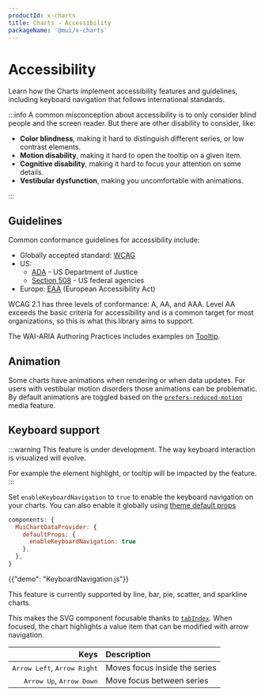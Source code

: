 ```yaml
---
productId: x-charts
title: Charts - Accessibility
packageName: '@mui/x-charts'
---
```


# Accessibility

<p class="description">Learn how the Charts implement accessibility features and guidelines, including keyboard navigation that follows international standards.</p>

:::info
A common misconception about accessibility is to only consider blind people and the screen reader.
But there are other disability to consider, like:

- **Color blindness**, making it hard to distinguish different series, or low contrast elements.
- **Motion disability**, making it hard to open the tooltip on a given item.
- **Cognitive disability**, making it hard to focus your attention on some details.
- **Vestibular dysfunction**, making you uncomfortable with animations.

:::

## Guidelines

Common conformance guidelines for accessibility include:

- Globally accepted standard: [WCAG](https://www.w3.org/WAI/standards-guidelines/wcag/)
- US:
  - [ADA](https://www.ada.gov/) - US Department of Justice
  - [Section 508](https://www.section508.gov/) - US federal agencies
- Europe: [EAA](https://employment-social-affairs.ec.europa.eu/policies-and-activities/social-protection-social-inclusion/persons-disabilities/union-equality-strategy-rights-persons-disabilities-2021-2030/european-accessibility-act_en) (European Accessibility Act)

WCAG 2.1 has three levels of conformance: A, AA, and AAA.
Level AA exceeds the basic criteria for accessibility and is a common target for most organizations, so this is what this library aims to support.

The WAI-ARIA Authoring Practices includes examples on [Tooltip](https://www.w3.org/WAI/ARIA/apg/patterns/tooltip/).

## Animation

Some charts have animations when rendering or when data updates.
For users with vestibular motion disorders those animations can be problematic.
By default animations are toggled based on the [`prefers-reduced-motion`](https://developer.mozilla.org/en-US/docs/Web/CSS/@media/prefers-reduced-motion) media feature.

<!--
## Screen reader compatibility

Date and Time Pickers use ARIA roles and robust focus management across the interactive elements to convey the necessary information to users, being optimized for use with assistive technologies.
-->

## Keyboard support

:::warning
This feature is under development.
The way keyboard interaction is visualized will evolve.

For example the element highlight, or tooltip will be impacted by the feature.
:::

Set `enableKeyboardNavigation` to `true` to enable the keyboard navigation on your charts.
You can also enable it globally using [theme default props](/material-ui/customization/theme-components/#theme-default-props)

```js
components: {
  MuiChartDataProvider: {
    defaultProps: {
      enableKeyboardNavigation: true
    },
  },
}
```

{{"demo": "KeyboardNavigation.js"}}

This feature is currently supported by line, bar, pie, scatter, and sparkline charts.

This makes the SVG component focusable thanks to [`tabIndex`](https://developer.mozilla.org/en-US/docs/Web/HTML/Reference/Global_attributes/tabindex).
When focused, the chart highlights a value item that can be modified with arrow navigation.

|                                                                  Keys | Description                   |
| --------------------------------------------------------------------: | :---------------------------- |
| <kbd class="key">Arrow Left</kbd>, <kbd class="key">Arrow Right</kbd> | Moves focus inside the series |
|    <kbd class="key">Arrow Up</kbd>, <kbd class="key">Arrow Down</kbd> | Move focus between series     |
